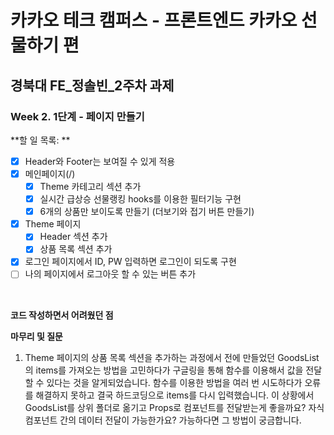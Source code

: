 # 카카오 테크 캠퍼스 - 프론트엔드 카카오 선물하기 편

## **경북대 FE\_정솔빈\_2주차 과제**

### Week 2. 1단계 - 페이지 만들기

**할 일 목록: **

- [x] Header와 Footer는 보여질 수 있게 적용
- [x] 메인페이지(/)
  - [x] Theme 카테고리 섹션 추가
  - [x] 실시간 급상승 선물랭킹 hooks를 이용한 필터기능 구현
  - [x] 6개의 상품만 보이도록 만들기 (더보기와 접기 버튼 만들기)
- [x] Theme 페이지
  - [x] Header 섹션 추가
  - [x] 상품 목록 섹션 추가
- [x] 로그인 페이지에서 ID, PW 입력하면 로그인이 되도록 구현
- [ ] 나의 페이지에서 로그아웃 할 수 있는 버튼 추가

</br>

**코드 작성하면서 어려웠던 점**

**마무리 및 질문**

1. Theme 페이지의 상품 목록 섹션을 추가하는 과정에서 전에 만들었던 GoodsList의 items를 가져오는 방법을 고민하다가 구글링을 통해 함수를 이용해서 값을 전달할 수 있다는 것을 알게되었습니다. 함수를 이용한 방법을 여러 번 시도하다가 오류를 해결하지 못하고 결국 하드코딩으로 items를 다시 입력했습니다. 이 상황에서 GoodsList를 상위 폴더로 옮기고 Props로 컴포넌트를 전달받는게 좋을까요? 자식 컴포넌트 간의 데이터 전달이 가능한가요? 가능하다면 그 방법이 궁금합니다.
